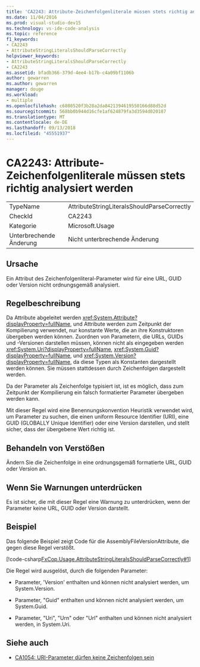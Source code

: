 ```yaml
---
title: 'CA2243: Attribute-Zeichenfolgenliterale müssen stets richtig analysiert werden'
ms.date: 11/04/2016
ms.prod: visual-studio-dev15
ms.technology: vs-ide-code-analysis
ms.topic: reference
f1_keywords:
- CA2243
- AttributeStringLiteralsShouldParseCorrectly
helpviewer_keywords:
- AttributeStringLiteralsShouldParseCorrectly
- CA2243
ms.assetid: bfadb366-379d-4ee4-b17b-c4a09bf1106b
author: gewarren
ms.author: gewarren
manager: douge
ms.workload:
- multiple
ms.openlocfilehash: c6808520f3b28a2da8421394619550166d88d52d
ms.sourcegitcommit: 568bb0b944d16cfe1af624879fa3d3594d020187
ms.translationtype: MT
ms.contentlocale: de-DE
ms.lasthandoff: 09/13/2018
ms.locfileid: "45551937"
---
```

# <a name="ca2243-attribute-string-literals-should-parse-correctly"></a>CA2243: Attribute-Zeichenfolgenliterale müssen stets richtig analysiert werden

|||
|-|-|
|TypeName|AttributeStringLiteralsShouldParseCorrectly|
|CheckId|CA2243|
|Kategorie|Microsoft.Usage|
|Unterbrechende Änderung|Nicht unterbrechende Änderung|

## <a name="cause"></a>Ursache
 Ein Attribut des Zeichenfolgenliteral-Parameter wird für eine URL, GUID oder Version nicht ordnungsgemäß analysiert.

## <a name="rule-description"></a>Regelbeschreibung
 Da Attribute abgeleitet werden <xref:System.Attribute?displayProperty=fullName>, und Attribute werden zum Zeitpunkt der Kompilierung verwendet, nur konstante Werte, die an ihre Konstruktoren übergeben werden können. Zuordnen von Parametern, die URLs, GUIDs und -Versionen darstellen müssen, können nicht als eingegeben werden <xref:System.Uri?displayProperty=fullName>, <xref:System.Guid?displayProperty=fullName>, und <xref:System.Version?displayProperty=fullName>, da diese Typen als Konstanten dargestellt werden können. Sie müssen stattdessen durch Zeichenfolgen dargestellt werden.

 Da der Parameter als Zeichenfolge typisiert ist, ist es möglich, dass zum Zeitpunkt der Kompilierung ein falsch formatierter Parameter übergeben werden kann.

 Mit dieser Regel wird eine Benennungskonvention Heuristik verwendet wird, um Parameter zu suchen, die einen uniform Resource Identifier (URI), eine GUID (GLOBALLY Unique Identifier) oder eine Version darstellen, und stellt sicher, dass der übergebene Wert richtig ist.

## <a name="how-to-fix-violations"></a>Behandeln von Verstößen
 Ändern Sie die Zeichenfolge in eine ordnungsgemäß formatierte URL, GUID oder Version an.

## <a name="when-to-suppress-warnings"></a>Wenn Sie Warnungen unterdrücken
 Es ist sicher, die mit dieser Regel eine Warnung zu unterdrücken, wenn der Parameter keine URL, GUID oder Version darstellt.

## <a name="example"></a>Beispiel
 Das folgende Beispiel zeigt Code für die AssemblyFileVersionAttribute, die gegen diese Regel verstößt.

 [!code-csharp[FxCop.Usage.AttributeStringLiteralsShouldParseCorrectly#1](../code-quality/codesnippet/CSharp/ca2243-attribute-string-literals-should-parse-correctly_1.cs)]

 Die Regel wird ausgelöst, durch die folgenden Parameter:

- Parameter, 'Version' enthalten und können nicht analysiert werden, um System.Version.

- Parameter, "Guid" enthalten und können nicht analysiert werden, um System.Guid.

- Parameter, "Uri", "Urn" oder "Url" enthalten und können nicht analysiert werden, in System.Uri.

## <a name="see-also"></a>Siehe auch

- [CA1054: URI-Parameter dürfen keine Zeichenfolgen sein](../code-quality/ca1054-uri-parameters-should-not-be-strings.md)